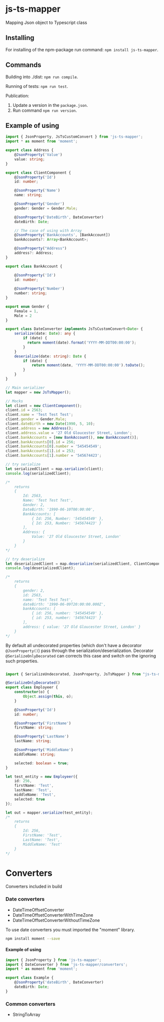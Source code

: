 # js-ts-mapper
Mapping Json object to Typescript class

## Installing
For installing of the npm-package run command: `npm install js-ts-mapper`.

## Commands
Building into ./dist: `npm run compile`.

Running of tests: `npm run test`.

Publication:
1. Update a version in the `package.json`.
2. Run command `npm run version`.

## Example of using

```typescript
import { JsonProperty, JsTsCustomConvert } from 'js-ts-mapper';
import * as moment from 'moment';

export class Address {    
    @JsonProperty('Value')
    value: string;
}

export class ClientComponent {
    @JsonProperty('Id')
    id: number;

    @JsonProperty('Name')
    name: string;

    @JsonProperty('Gender')
    gender: Gender = Gender.Male;

    @JsonProperty('DateBirth', DateConverter)
    dateBirth: Date;

    // The case of using with Array
    @JsonProperty('BankAccounts', [BankAccount])
    bankAccounts?: Array<BankAccount>;

    @JsonProperty("Address")
    address?: Address;
}

export class BankAccount {

    @JsonProperty('Id')
    id: number;
    
    @JsonProperty('Number')
    number: string;
}

export enum Gender {
    Female = 1,
    Male = 2
}

export class DateConverter implements JsTsCustomConvert<Date> {
    serialize(date: Date): any {
        if (date) {
          return moment(date).format('YYYY-MM-DDT00:00:00');
        }
    }
    deserialize(date: string): Date {
        if (date) {
            return moment(date, 'YYYY-MM-DDT00:00:00').toDate();
        }
    }
}

// Main serializer
let mapper = new JsTsMapper();

// Mocks
let client = new ClientComponent();
client.id = 2563;
client.name = 'Test Test Test';
client.gender = Gender.Male;
client.dateBirth = new Date(1990, 5, 10);
client.address = new Address();
client.address.value = '27 Old Gloucester Street, London';
client.bankAccounts = [new BankAccount(), new BankAccount()];
client.bankAccounts[0].id = 256;
client.bankAccounts[0].number = '545454549';
client.bankAccounts[1].id = 253;
client.bankAccounts[1].number = '545674423';

// try serialize 
let serializedClient = map.serialize(client); 
console.log(serializedClient);

/*
    returns 
    {
        Id: 2563,
        Name: 'Test Test Test',
        Gender: 2,
        DateBirth: '1990-06-10T00:00:00',
        BankAccounts: [
            { Id: 256, Number: '545454549' },
            { Id: 253, Number: '545674423' }
        ],
        Address: {
            Value: '27 Old Gloucester Street, London'
        }
    }
*/

// try deserialize 
let deserializedClient = map.deserialize(serializedClient, ClientComponent); 
console.log(deserializedClient);

/*
    returns
    {
        gender: 2,
        id: 2563,
        name: 'Test Test Test',
        dateBirth: '1990-06-09T20:00:00.000Z',
        bankAccounts: [
            { id: 256, number: '545454549' },
            { id: 253, number: '545674423' }
        ],
        address: { value: '27 Old Gloucester Street, London' }
    }
*/
```

By default all undecorated properties (which don't have a decorator `@JsonProperty()`) pass through the serialization/deserialization.
Decorator `@SerializeOnlyDecorated` can corrects this case and switch on the ignoring such properties.

```typescript

import { SerializeUndecorated, JsonProperty, JsTsMapper } from "js-ts-mapper";

@SerializeOnlyDecorated()
export class Employeer {
    constructor(o) {
        Object.assign(this, o);
    }

    @JsonProperty('Id')
    id: number;

    @JsonProperty('FirstName')
    firstName: string;

    @JsonProperty('LastName')
    lastName: string;

    @JsonProperty('MiddleName')
    middleName: string;

    selected: boolean = true;
}

let test_entity = new Employeer({
    id: 256,
    firstName: 'Test',
    lastName: 'Test',
    middleName: 'Test',
    selected: true
});

let out = mapper.serialize(test_entity);    
/*
    returns
    {
        Id: 256,
        FirstName: 'Test',
        LastName: 'Test',
        MiddleName: 'Test'
    }
*/

```

# Converters
Converters included in build 

### Date converters

- DateTimeOffsetConverter
- DateTimeOffsetConverterWithTimeZone
- DateTimeOffsetConverterWithoutTimeZone

To use date converters you must imported the "moment" library.

```bash
npm install moment --save
```

#### Example of using

```typescript
import { JsonProperty } from 'js-ts-mapper';
import { DateConverter } from 'js-ts-mapper/converters';
import * as moment from 'moment';

export class Example {    
    @JsonProperty('dateBirth', DateConverter)
    dateBirth: Date;
}
```

### Common converters

- StringToArray
